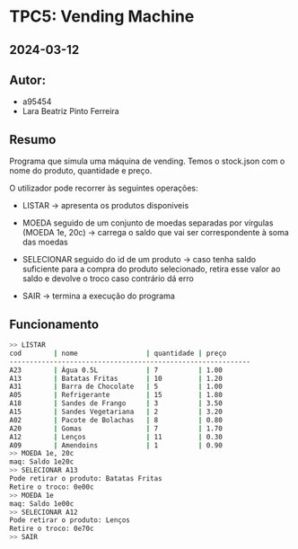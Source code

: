 # TPC5: Vending Machine
## 2024-03-12

## Autor:
- a95454
- Lara Beatriz Pinto Ferreira

## Resumo
Programa que simula uma máquina de vending.
Temos o stock.json com o nome do produto, quantidade e preço.

O utilizador pode recorrer às seguintes operações:

- LISTAR -> apresenta os produtos disponiveis

- MOEDA seguido de um conjunto de moedas separadas por vírgulas (MOEDA 1e, 20c) -> carrega o saldo que vai ser correspondente à soma das moedas 

- SELECIONAR seguido do id de um produto -> caso tenha saldo suficiente para a compra do produto selecionado, retira esse valor ao saldo e devolve o troco caso contrário dá erro

- SAIR -> termina a execução do programa

## Funcionamento
```bash
>> LISTAR
cod        | nome                 | quantidade | preço     
------------------------------------------------------------
A23        | Àgua 0.5L            | 7          | 1.00      
A13        | Batatas Fritas       | 10         | 1.20      
A31        | Barra de Chocolate   | 5          | 1.00      
A05        | Refrigerante         | 15         | 1.80      
A18        | Sandes de Frango     | 3          | 3.50      
A15        | Sandes Vegetariana   | 2          | 3.20      
A02        | Pacote de Bolachas   | 8          | 0.80      
A20        | Gomas                | 7          | 1.70      
A12        | Lenços               | 11         | 0.30      
A09        | Amendoins            | 1          | 0.90      
>> MOEDA 1e, 20c
maq: Saldo 1e20c
>> SELECIONAR A13
Pode retirar o produto: Batatas Fritas
Retire o troco: 0e00c
>> MOEDA 1e
maq: Saldo 1e00c
>> SELECIONAR A12
Pode retirar o produto: Lenços
Retire o troco: 0e70c
>> SAIR
```